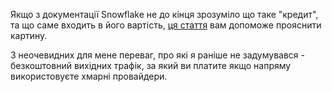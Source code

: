 Якщо з документації Snowflake не до кінця зрозуміло що таке "кредит", та що саме входить в його вартість, [ця стаття](https://medium.com/@nickakincilar/mythbusting-snowflake-pricing-all-the-cool-stuff-you-get-with-1-credit-f3daad217a98) вам допоможе прояснити картину. 

З неочевидних для мене переваг, про які я раніше не задумувався - безкоштовний вихідних трафік, за який ви платите якщо напряму використовуєте хмарні провайдери.